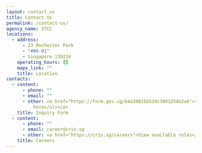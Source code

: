 ```yaml
---
layout: contact_us
title: Contact Us
permalink: /contact-us/
agency_name: STCC
locations:
  - address:
      - 23 Rochester Park
      - "#06-01"
      - Singapore 139234
    operating_hours: []
    maps_link: ""
    title: Location
contacts:
  - content:
      - phone: ""
      - email: ""
      - other: <a href="https://form.gov.sg/64a39015b529c300125de2a6"><ul>Click
          here</ul></a>
    title: Inquiry Form
  - content:
      - phone: ""
      - email: career@cris.sg
      - other: <a href="https://cris.sg/careers">View available roles</a>
    title: Careers
---
```

